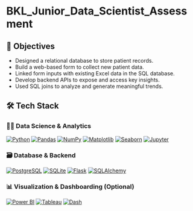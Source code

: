 # BKL_Junior_Data_Scientist_Assessment

## 🔧 Objectives

- Designed a relational database to store patient records.
- Build a web-based form to collect new patient data.
- Linked form inputs with existing Excel data in the SQL database.
- Develop backend APIs to expose and access key insights.
- Used SQL joins to analyze and generate meaningful trends.


## 🛠️ Tech Stack

### 👨‍⚕️ Data Science & Analytics
[![Python](https://img.shields.io/badge/Python-3776AB?style=for-the-badge&logo=python&logoColor=white)](https://www.python.org/)
[![Pandas](https://img.shields.io/badge/Pandas-150458?style=for-the-badge&logo=pandas&logoColor=white)](https://pandas.pydata.org/)
[![NumPy](https://img.shields.io/badge/NumPy-013243?style=for-the-badge&logo=numpy&logoColor=white)](https://numpy.org/)
[![Matplotlib](https://img.shields.io/badge/Matplotlib-11557c?style=for-the-badge&logo=matplotlib&logoColor=white)](https://matplotlib.org/)
[![Seaborn](https://img.shields.io/badge/Seaborn-3191C2?style=for-the-badge&logoColor=white)](https://seaborn.pydata.org/)
[![Jupyter](https://img.shields.io/badge/Jupyter-F37626?style=for-the-badge&logo=jupyter&logoColor=white)](https://jupyter.org/)

### 🗃️ Database & Backend
[![PostgreSQL](https://img.shields.io/badge/PostgreSQL-336791?style=for-the-badge&logo=postgresql&logoColor=white)](https://www.postgresql.org/)
[![SQLite](https://img.shields.io/badge/SQLite-003B57?style=for-the-badge&logo=sqlite&logoColor=white)](https://www.sqlite.org/)
[![Flask](https://img.shields.io/badge/Flask-000000?style=for-the-badge&logo=flask&logoColor=white)](https://flask.palletsprojects.com/)
[![SQLAlchemy](https://img.shields.io/badge/SQLAlchemy-CA504E?style=for-the-badge&logo=databricks&logoColor=white)](https://www.sqlalchemy.org/)

### 📊 Visualization & Dashboarding (Optional)
[![Power BI](https://img.shields.io/badge/PowerBI-F2C811?style=for-the-badge&logo=powerbi&logoColor=black)](https://powerbi.microsoft.com/)
[![Tableau](https://img.shields.io/badge/Tableau-E97627?style=for-the-badge&logo=tableau&logoColor=white)](https://www.tableau.com/)
[![Dash](https://img.shields.io/badge/Dash-003B57?style=for-the-badge&logo=plotly&logoColor=white)](https://dash.plotly.com/)
